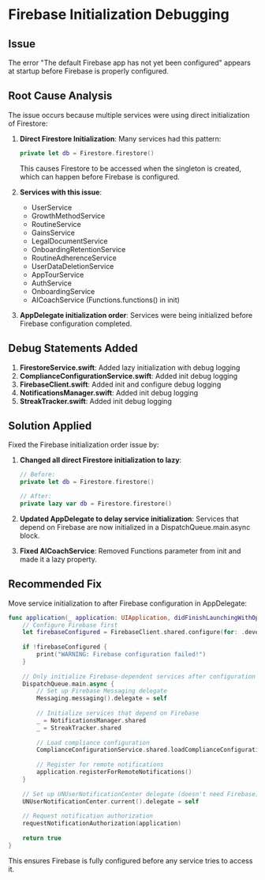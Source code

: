 # Firebase Initialization Debugging

## Issue
The error "The default Firebase app has not yet been configured" appears at startup before Firebase is properly configured.

## Root Cause Analysis
The issue occurs because multiple services were using direct initialization of Firestore:

1. **Direct Firestore Initialization**:
   Many services had this pattern:
   ```swift
   private let db = Firestore.firestore()
   ```
   This causes Firestore to be accessed when the singleton is created, which can happen before Firebase is configured.

2. **Services with this issue**:
   - UserService
   - GrowthMethodService
   - RoutineService
   - GainsService
   - LegalDocumentService
   - OnboardingRetentionService
   - RoutineAdherenceService
   - UserDataDeletionService
   - AppTourService
   - AuthService
   - OnboardingService
   - AICoachService (Functions.functions() in init)

3. **AppDelegate initialization order**:
   Services were being initialized before Firebase configuration completed.

## Debug Statements Added

1. **FirestoreService.swift**: Added lazy initialization with debug logging
2. **ComplianceConfigurationService.swift**: Added init debug logging
3. **FirebaseClient.swift**: Added init and configure debug logging
4. **NotificationsManager.swift**: Added init debug logging
5. **StreakTracker.swift**: Added init debug logging

## Solution Applied
Fixed the Firebase initialization order issue by:

1. **Changed all direct Firestore initialization to lazy**:
   ```swift
   // Before:
   private let db = Firestore.firestore()
   
   // After:
   private lazy var db = Firestore.firestore()
   ```

2. **Updated AppDelegate to delay service initialization**:
   Services that depend on Firebase are now initialized in a DispatchQueue.main.async block.

3. **Fixed AICoachService**:
   Removed Functions parameter from init and made it a lazy property.

## Recommended Fix
Move service initialization to after Firebase configuration in AppDelegate:

```swift
func application(_ application: UIApplication, didFinishLaunchingWithOptions launchOptions: [UIApplication.LaunchOptionsKey : Any]? = nil) -> Bool {
    // Configure Firebase first
    let firebaseConfigured = FirebaseClient.shared.configure(for: .development)
    
    if !firebaseConfigured {
        print("WARNING: Firebase configuration failed!")
    }
    
    // Only initialize Firebase-dependent services after configuration
    DispatchQueue.main.async {
        // Set up Firebase Messaging delegate
        Messaging.messaging().delegate = self
        
        // Initialize services that depend on Firebase
        _ = NotificationsManager.shared
        _ = StreakTracker.shared
        
        // Load compliance configuration
        ComplianceConfigurationService.shared.loadComplianceConfiguration()
        
        // Register for remote notifications
        application.registerForRemoteNotifications()
    }
    
    // Set up UNUserNotificationCenter delegate (doesn't need Firebase)
    UNUserNotificationCenter.current().delegate = self
    
    // Request notification authorization
    requestNotificationAuthorization(application)
    
    return true
}
```

This ensures Firebase is fully configured before any service tries to access it.